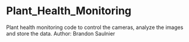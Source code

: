# Plant_Health_Monitoring
Plant health monitoring code to control the cameras, analyze the images and store the data.
Author: Brandon Saulnier
